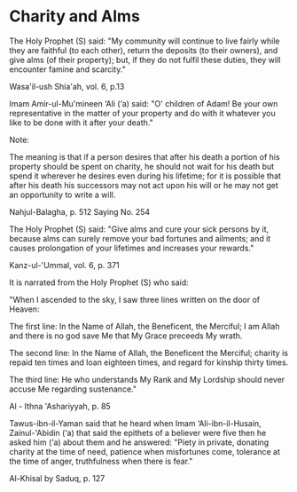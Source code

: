 Charity and Alms
================

The Holy Prophet (S) said: "My community will continue to live fairly
while they are faithful (to each other), return the deposits (to their
owners), and give alms (of their property); but, if they do not fulfil
these duties, they will encounter famine and scarcity."

Wasa'il-ush Shia'ah, vol. 6, p.13

Imam Amir-ul-Mu'mineen ‘Ali (‘a) said: "O' children of Adam! Be your own
representative in the matter of your property and do with it whatever
you like to be done with it after your death."

Note:

The meaning is that if a person desires that after his death a portion
of his property should be spent on charity, he should not wait for his
death but spend it wherever he desires even during his lifetime; for it
is possible that after his death his successors may not act upon his
will or he may not get an opportunity to write a will.

Nahjul-Balagha, p. 512 Saying No. 254

The Holy Prophet (S) said: "Give alms and cure your sick persons by it,
because alms can surely remove your bad fortunes and ailments; and it
causes prolongation of your lifetimes and increases your rewards."

Kanz-ul-'Ummal, vol. 6, p. 371

It is narrated from the Holy Prophet (S) who said:

"When I ascended to the sky, I saw three lines written on the door of
Heaven:

The first line: In the Name of Allah, the Beneficent, the Merciful; I am
Allah and there is no god save Me that My Grace preceeds My wrath.

The second line: In the Name of Allah, the Beneficent the Merciful;
charity is repaid ten times and loan eighteen times, and regard for
kinship thirty times.

The third line: He who understands My Rank and My Lordship should never
accuse Me regarding sustenance."

Al - Ithna 'Ashariyyah, p. 85

Tawus-ibn-il-Yaman said that he heard when Imam ‘Ali-ibn-il-Husain,
Zainul-'Abidin (‘a) that said the epithets of a believer were five then
he asked him (‘a) about them and he answered: "Piety in private,
donating charity at the time of need, patience when misfortunes come,
tolerance at the time of anger, truthfulness when there is fear."

Al-Khisal by Saduq, p. 127



